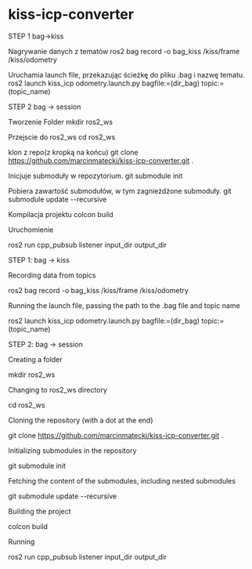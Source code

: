 # kiss-icp-converter
STEP 1 bag->kiss

Nagrywanie danych z tematów 
ros2 bag record -o bag_kiss /kiss/frame /kiss/odometry

Uruchamia launch file, przekazując ścieżkę do pliku .bag i nazwę tematu.
ros2 launch kiss_icp odometry.launch.py bagfile:=(dir_bag) topic:=(topic_name)

STEP 2 bag -> session

Tworzenie Folder
mkdir ros2_ws

Przejscie do ros2_ws
cd ros2_ws

klon z repo(z kropką na końcu)
git clone https://github.com/marcinmatecki/kiss-icp-converter.git .

Inicjuje submoduły w repozytorium.
git submodule init

Pobiera zawartość submodułów, w tym zagnieżdżone submoduły.
git submodule update --recursive

Kompilacja projektu
colcon build

Uruchomienie

ros2 run cpp_pubsub listener input_dir output_dir

STEP 1: bag -> kiss

Recording data from topics

ros2 bag record -o bag_kiss /kiss/frame /kiss/odometry

Running the launch file, passing the path to the .bag file and topic name

ros2 launch kiss_icp odometry.launch.py bagfile:=(dir_bag) topic:=(topic_name)

STEP 2: bag -> session

Creating a folder

mkdir ros2_ws

Changing to ros2_ws directory

cd ros2_ws

Cloning the repository (with a dot at the end)

git clone https://github.com/marcinmatecki/kiss-icp-converter.git .

Initializing submodules in the repository

git submodule init

Fetching the content of the submodules, including nested submodules

git submodule update --recursive

Building the project

colcon build

Running

ros2 run cpp_pubsub listener input_dir output_dir